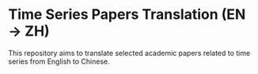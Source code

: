 # Time Series Papers Translation (EN → ZH)
This repository aims to translate selected academic papers related to time series from English to Chinese. 
